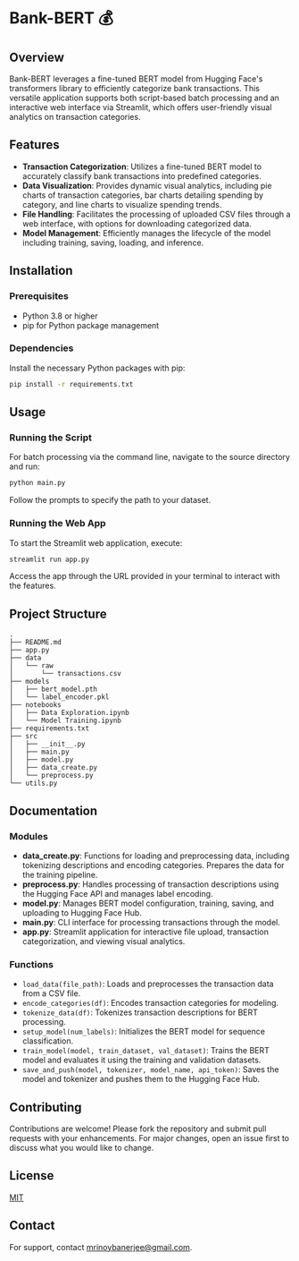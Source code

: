 # Bank-BERT 💰

## Overview
Bank-BERT leverages a fine-tuned BERT model from Hugging Face's transformers library to efficiently categorize bank transactions. This versatile application supports both script-based batch processing and an interactive web interface via Streamlit, which offers user-friendly visual analytics on transaction categories.

## Features
- **Transaction Categorization**: Utilizes a fine-tuned BERT model to accurately classify bank transactions into predefined categories.
- **Data Visualization**: Provides dynamic visual analytics, including pie charts of transaction categories, bar charts detailing spending by category, and line charts to visualize spending trends.
- **File Handling**: Facilitates the processing of uploaded CSV files through a web interface, with options for downloading categorized data.
- **Model Management**: Efficiently manages the lifecycle of the model including training, saving, loading, and inference.

## Installation

### Prerequisites
- Python 3.8 or higher
- pip for Python package management

### Dependencies
Install the necessary Python packages with pip:

```bash
pip install -r requirements.txt
```

## Usage

### Running the Script
For batch processing via the command line, navigate to the source directory and run:

```bash
python main.py
```
Follow the prompts to specify the path to your dataset.

### Running the Web App
To start the Streamlit web application, execute:

```bash
streamlit run app.py
```
Access the app through the URL provided in your terminal to interact with the features.

## Project Structure

```plaintext
.
├── README.md
├── app.py
├── data
│   └── raw
│       └── transactions.csv
├── models
│   ├── bert_model.pth
│   └── label_encoder.pkl
├── notebooks
│   ├── Data Exploration.ipynb
│   └── Model Training.ipynb
├── requirements.txt
├── src
│   ├── __init__.py
│   ├── main.py
│   ├── model.py
│   ├── data_create.py
│   └── preprocess.py
└── utils.py
```

## Documentation

### Modules
- **data_create.py**: Functions for loading and preprocessing data, including tokenizing descriptions and encoding categories. Prepares the data for the training pipeline.
- **preprocess.py**: Handles processing of transaction descriptions using the Hugging Face API and manages label encoding.
- **model.py**: Manages BERT model configuration, training, saving, and uploading to Hugging Face Hub.
- **main.py**: CLI interface for processing transactions through the model.
- **app.py**: Streamlit application for interactive file upload, transaction categorization, and viewing visual analytics.

### Functions
- `load_data(file_path)`: Loads and preprocesses the transaction data from a CSV file.
- `encode_categories(df)`: Encodes transaction categories for modeling.
- `tokenize_data(df)`: Tokenizes transaction descriptions for BERT processing.
- `setup_model(num_labels)`: Initializes the BERT model for sequence classification.
- `train_model(model, train_dataset, val_dataset)`: Trains the BERT model and evaluates it using the training and validation datasets.
- `save_and_push(model, tokenizer, model_name, api_token)`: Saves the model and tokenizer and pushes them to the Hugging Face Hub.

## Contributing
Contributions are welcome! Please fork the repository and submit pull requests with your enhancements. For major changes, open an issue first to discuss what you would like to change.

## License
[MIT](https://choosealicense.com/licenses/mit/)

## Contact
For support, contact [mrinoybanerjee@gmail.com](mailto:mrinoybanerjee@gmail.com).
